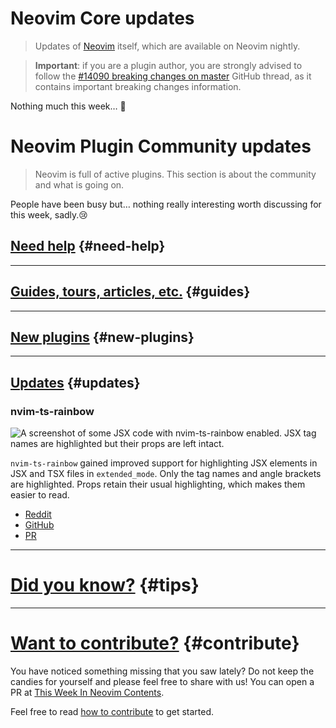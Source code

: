 # Neovim Core updates

> Updates of [Neovim](https://neovim.org) itself, which are available on Neovim nightly.

> **Important**: if you are a plugin author, you are strongly advised to follow the
> [#14090 breaking changes on master](https://github.com/neovim/neovim/issues/14090) GitHub thread, as it contains
> important breaking changes information.

Nothing much this week… 🤷

# Neovim Plugin Community updates

> Neovim is full of active plugins. This section is about the community and what is going on.

People have been busy but… nothing really interesting worth discussing for this week, sadly.😢

## [Need help](#need-help) {#need-help}

---

## [Guides, tours, articles, etc.](#guides) {#guides}

---

## [New plugins](#new-plugins) {#new-plugins}

---

## [Updates](#updates) {#updates}

### nvim-ts-rainbow

![A screenshot of some JSX code with `nvim-ts-rainbow` enabled. JSX tag names
are highlighted but their props are left
intact.](https://user-images.githubusercontent.com/889383/183246789-1f322e79-aca2-499b-979e-2ff81feeefc6.png)

`nvim-ts-rainbow` gained improved support for highlighting JSX elements in JSX
and TSX files in `extended_mode`.
Only the tag names and angle brackets are highlighted. Props retain their usual
highlighting, which makes them easier to read.

- [Reddit](https://www.reddit.com/r/neovim/comments/wj35b4/nvimtsrainbow_improved_highlighting_of_jsx/)
- [GitHub](https://github.com/p00f/nvim-ts-rainbow)
- [PR](https://github.com/p00f/nvim-ts-rainbow/pull/125)

---

# [Did you know?](#tips) {#tips}

---

# [Want to contribute?](#contribute) {#contribute}

You have noticed something missing that you saw lately? Do not keep the candies for yourself and please feel free to
share with us! You can open a PR at [This Week In Neovim Contents](https://github.com/phaazon/this-week-in-neovim-contents).

Feel free to read [how to contribute](https://github.com/phaazon/this-week-in-neovim-contents#how-to-contribute)
to get started.

